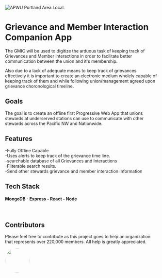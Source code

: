 ![APWU Portland Area Local.](https://portlandapwu.files.wordpress.com/2013/05/webbanner.jpg)
# Grievance and Member Interaction Companion App

The GMIC will be used to digitize the arduous task of keeping track of Grievances and Member interactions in order to facilitate better communication between the union and it's membership.  

Also due to a lack of adequate means to keep track of grievances effectively it is important to create an electronic medium wholely capable of keeping track of them and while following union/management agreed upon grievance choronological timeline.  

## Goals
The goal is to create an offline first Progressive Web App that unions stewards at underserved stations can use to communicate with other stewards across the Pacific NW and Nationwide.

## Features
-Fully Offline Capable  
-Uses alerts to keep track of the grievance time line.  
-searchable database of all Grievances and Interactions  
-Filterable search results.  
-Send other stewards grievance and member interaction information  


## Tech Stack
#### MongoDB - Express - React - Node    
 
 <br>
 

## Contributors
Please feel free to contribute as this project goes to help an organization that represents over 220,000 members. All help is greatly appreciated.

<a href='https://twitter.com/ChrisLearns'><img src='https://pbs.twimg.com/profile_images/905163044644241408/v6jD0hcT_400x400.jpg' style='height:5rem;width:5rem;border-radius:10rem;'></img></a>